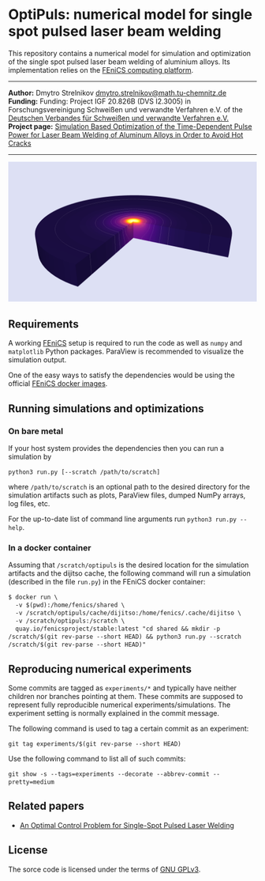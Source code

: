 OptiPuls: numerical model for single spot pulsed laser beam welding
===================================================================

This repository contains a numerical model for simulation and optimization of the single spot pulsed laser beam welding of aluminium alloys. Its implementation relies on the [FEniCS computing platform](https://fenicsproject.org/). 

---

**Author:** Dmytro Strelnikov <dmytro.strelnikov@math.tu-chemnitz.de>  
**Funding:** Funding: Project IGF 20.826B (DVS I2.3005) in Forschungsvereinigung Schweißen und verwandte Verfahren e.V. of the [Deutschen Verbandes für Schweißen und verwandte Verfahren e.V.](https://www.die-verbindungs-spezialisten.de/)  
**Project page:** [Simulation Based Optimization of the Time-Dependent Pulse Power for Laser Beam Welding of Aluminum Alloys in Order to Avoid Hot Cracks](https://www.tu-chemnitz.de/mathematik/part_dgl/projects/optipuls/index.en.php)

---

![OptiPuls-preview](assets/3d_resized.png)


## Requirements

A working [FEniCS](https://fenics.readthedocs.io/en/latest/installation.html) setup is required to run the code as well as `numpy` and `matplotlib` Python packages. ParaView is recommended to visualize the simulation output.

One of the easy ways to satisfy the dependencies would be using the official [FEniCS docker images](https://fenics.readthedocs.io/projects/containers/en/latest/).


## Running simulations and optimizations

### On bare metal

If your host system provides the dependencies then you can run a simulation by
```
python3 run.py [--scratch /path/to/scratch]
```

where `/path/to/scratch` is an optional path to the desired directory for the simulation artifacts such as plots, ParaView files, dumped NumPy arrays, log files, etc.

For the up-to-date list of command line arguments run `python3 run.py --help`.


### In a docker container

Assuming that `/scratch/optipuls` is the desired location for the simulation artifacts and the dijitso cache, the following command will run a simulation (described in the file `run.py`) in the FEniCS docker container:
```
$ docker run \
  -v $(pwd):/home/fenics/shared \
  -v /scratch/optipuls/cache/dijitso:/home/fenics/.cache/dijitso \
  -v /scratch/optipuls:/scratch \
  quay.io/fenicsproject/stable:latest "cd shared && mkdir -p /scratch/$(git rev-parse --short HEAD) && python3 run.py --scratch /scratch/$(git rev-parse --short HEAD)"
```


## Reproducing numerical experiments

Some commits are tagged as `experiments/*` and typically have neither children nor branches pointing at them. These commits are supposed to represent fully reproducible numerical experiments/simulations. The experiment setting is normally explained in the commit message.

The following command is used to tag a certain commit as an experiment:
```
git tag experiments/$(git rev-parse --short HEAD)
```

Use the following command to list all of such commits:
```
git show -s --tags=experiments --decorate --abbrev-commit --pretty=medium
```


## Related papers

- [An Optimal Control Problem for Single-Spot Pulsed Laser Welding](https://github.com/optipulsproject/paper-onespot)


## License

The sorce code is licensed under the terms of [GNU GPLv3](https://www.gnu.org/licenses/gpl-3.0.en.html).
